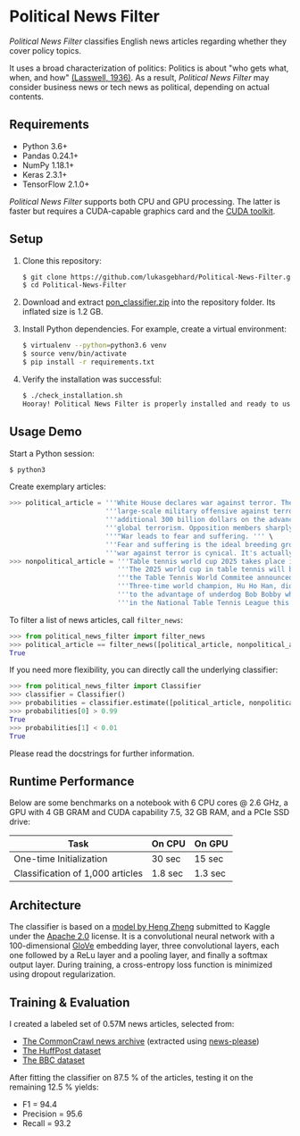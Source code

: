 # Political News Filter

*Political News Filter* classifies English news articles regarding whether they cover policy topics.

It uses a broad characterization of politics: Politics is about "who gets what, when, and how" [(Lasswell, 1936)](https://www.cambridge.org/core/journals/american-political-science-review/article/politics-who-gets-what-when-how-by-harold-d-lasswell-new-york-whittlesey-house-1936-pp-ix-264/90C407BEDE6963B3D2C84FF79C695E1E). As a result, *Political News Filter* may consider business news or tech news as political, depending on actual contents.

## Requirements

- Python 3.6+
- Pandas 0.24.1+
- NumPy 1.18.1+
- Keras 2.3.1+
- TensorFlow 2.1.0+

*Political News Filter* supports both CPU and GPU processing. The latter is faster but requires a CUDA-capable graphics card and the [CUDA toolkit](https://developer.nvidia.com/cuda-toolkit).

## Setup

1. Clone this repository:

    ```bash
    $ git clone https://github.com/lukasgebhard/Political-News-Filter.git
    $ cd Political-News-Filter
    ```

1. Download and extract [pon_classifier.zip](https://drive.google.com/open?id=1kmFr3WYOa7bSQELvpMcY77wH4gzLe9cJ) into the repository folder. Its inflated size is 1.2 GB.

1. Install Python dependencies. For example, create a virtual environment:

    ```bash
    $ virtualenv --python=python3.6 venv
    $ source venv/bin/activate
    $ pip install -r requirements.txt
    ```

1. Verify the installation was successful:

    ```bash
    $ ./check_installation.sh
    Hooray! Political News Filter is properly installed and ready to use.
    ```

## Usage Demo

Start a Python session:

```bash
$ python3
```

Create exemplary articles:

```python
>>> political_article = '''White House declares war against terror. The US government officially announced a ''' \
                        '''large-scale military offensive against terrorism. Today, the Senate agreed to spend an ''' \
                        '''additional 300 billion dollars on the advancement of combat drones to be used against ''' \
                        '''global terrorism. Opposition members sharply criticize the government. ''' \
                        '''"War leads to fear and suffering. ''' \
                        '''Fear and suffering is the ideal breeding ground for terrorism. So talking about a ''' \
                        '''war against terror is cynical. It's actually a war supporting terror."'''
>>> nonpolitical_article = '''Table tennis world cup 2025 takes place in South Korea. ''' \
                           '''The 2025 world cup in table tennis will be hosted by South Korea, ''' \
                           '''the Table Tennis World Commitee announced yesterday. ''' \
                           '''Three-time world champion, Hu Ho Han, did not pass the qualification round, ''' \
                           '''to the advantage of underdog Bob Bobby who has been playing outstanding matches ''' \
                           '''in the National Table Tennis League this year.'''
```

To filter a list of news articles, call `filter_news`:

```python
>>> from political_news_filter import filter_news
>>> political_article == filter_news([political_article, nonpolitical_article])[0]
True
```

If you need more flexibility, you can directly call the underlying classifier:

```python
>>> from political_news_filter import Classifier
>>> classifier = Classifier()
>>> probabilities = classifier.estimate([political_article, nonpolitical_article])
>>> probabilities[0] > 0.99
True
>>> probabilities[1] < 0.01
True
```

Please read the docstrings for further information.

## Runtime Performance

Below are some benchmarks on a notebook with 6 CPU cores @ 2.6 GHz, a GPU with 4 GB GRAM and CUDA capability 7.5, 32 GB RAM, and a PCIe SSD drive:

Task | On CPU | On GPU
--- | --- | ---
One-time Initialization | 30 sec | 15 sec
Classification of 1,000 articles | 1.8 sec | 1.3 sec

## Architecture

The classifier is based on a [model by Heng Zheng](https://www.kaggle.com/hengzheng/news-category-classifier-val-acc-0-65) submitted to Kaggle under the [Apache 2.0](http://www.apache.org/licenses/LICENSE-2.0) license. It is a convolutional neural network with a 100-dimensional [GloVe](https://www.aclweb.org/anthology/D14-1162/) embedding layer, three convolutional layers, each one followed by a ReLu layer and a pooling layer, and finally a softmax output layer. During training, a cross-entropy loss function is minimized using dropout regularization.

## Training & Evaluation

I created a labeled set of 0.57M news articles, selected from:

- [The CommonCrawl news archive](https://commoncrawl.org/2016/10/news-dataset-available/) (extracted using [news-please](https://github.com/fhamborg/news-please))
- [The HuffPost dataset](https://www.kaggle.com/rmisra/news-category-dataset)
- [The BBC dataset](http://mlg.ucd.ie/datasets/bbc.html)

After fitting the classifier on 87.5 % of the articles, testing it on the remaining 12.5 % yields:

- F1 = 94.4
- Precision = 95.6
- Recall = 93.2
